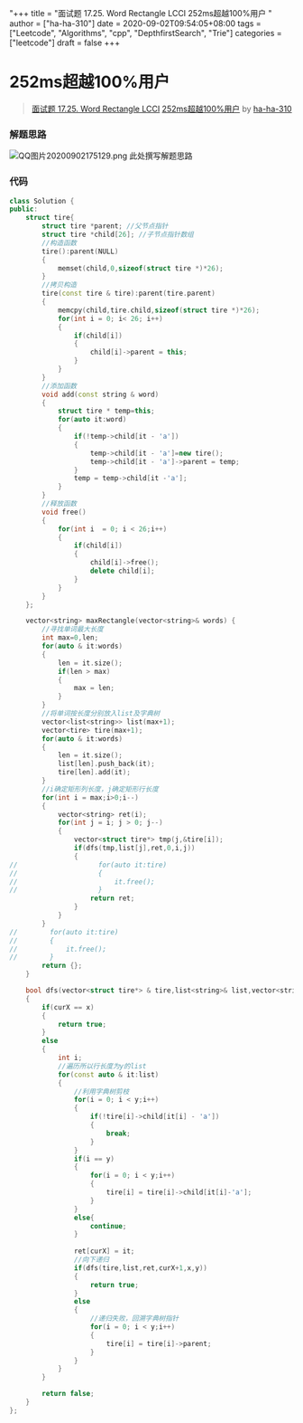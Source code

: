 "+++
title = "面试题 17.25. Word Rectangle LCCI 252ms超越100%用户 "
author = ["ha-ha-310"]
date = 2020-09-02T09:54:05+08:00
tags = ["Leetcode", "Algorithms", "cpp", "DepthfirstSearch", "Trie"]
categories = ["leetcode"]
draft = false
+++

# 252ms超越100%用户

> [面试题 17.25. Word Rectangle LCCI](https://leetcode-cn.com/problems/word-rectangle-lcci/)
> [252ms超越100%用户](https://leetcode-cn.com/problems/word-rectangle-lcci/solution/252mschao-yue-100yong-hu-by-ha-ha-310/) by [ha-ha-310](https://leetcode-cn.com/u/ha-ha-310/)

### 解题思路
![QQ图片20200902175129.png](https://pic.leetcode-cn.com/1599040313-DsjSYl-QQ%E5%9B%BE%E7%89%8720200902175129.png)
此处撰写解题思路

### 代码

```cpp
class Solution {
public:
    struct tire{
        struct tire *parent; //父节点指针
        struct tire *child[26]; //子节点指针数组
        //构造函数
        tire():parent(NULL)
        {
            memset(child,0,sizeof(struct tire *)*26);
        }
        //拷贝构造
        tire(const tire & tire):parent(tire.parent)
        {
            memcpy(child,tire.child,sizeof(struct tire *)*26);
            for(int i = 0; i< 26; i++)
            {
                if(child[i])
                {
                    child[i]->parent = this;
                }
            }
        }
        //添加函数
        void add(const string & word)
        {
            struct tire * temp=this;
            for(auto it:word)
            {
                if(!temp->child[it - 'a'])
                {
                    temp->child[it - 'a']=new tire();
                    temp->child[it - 'a']->parent = temp;
                }
                temp = temp->child[it -'a'];
            }
        }
        //释放函数
        void free()
        {
            for(int i  = 0; i < 26;i++)
            {
                if(child[i])
                {
                    child[i]->free();
                    delete child[i];
                }
            }
        }
    };

    vector<string> maxRectangle(vector<string>& words) {
        //寻找单词最大长度
        int max=0,len;
        for(auto & it:words)
        {
            len = it.size();
            if(len > max)
            {
                max = len;
            }
        }
        //将单词按长度分别放入list及字典树
        vector<list<string>> list(max+1);
        vector<tire> tire(max+1);
        for(auto & it:words)
        {
            len = it.size();
            list[len].push_back(it);
            tire[len].add(it);
        }
        //i确定矩形列长度，j确定矩形行长度
        for(int i = max;i>0;i--)
        {
            vector<string> ret(i);
            for(int j = i; j > 0; j--)
            {
                vector<struct tire*> tmp(j,&tire[i]);
                if(dfs(tmp,list[j],ret,0,i,j))
                {
//                    for(auto it:tire)
//                    {
//                        it.free();
//                    }
                    return ret;
                }
            }
        }
//        for(auto it:tire)
//        {
//            it.free();
//        }
        return {};
    }

    bool dfs(vector<struct tire*> & tire,list<string>& list,vector<string> & ret,int curX,int x,int y)
    {
        if(curX == x)
        {
            return true;
        }
        else
        {
            int i;
            //遍历所以行长度为y的list
            for(const auto & it:list)
            {
                //利用字典树剪枝
                for(i = 0; i < y;i++)
                {
                    if(!tire[i]->child[it[i] - 'a'])
                    {
                        break;
                    }
                }
                if(i == y)
                {
                    for(i = 0; i < y;i++)
                    {
                        tire[i] = tire[i]->child[it[i]-'a'];
                    }
                }
                else{
                    continue;
                }
                
                ret[curX] = it;
                //向下递归
                if(dfs(tire,list,ret,curX+1,x,y))
                {
                    return true;
                }
                else
                {
                    //递归失败，回溯字典树指针
                    for(i = 0; i < y;i++)
                    {
                        tire[i] = tire[i]->parent;
                    }
                }
            }
        }

        return false;
    }
};
```